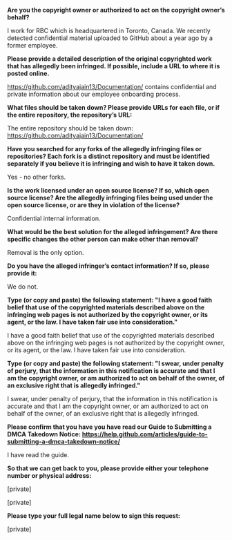 **Are you the copyright owner or authorized to act on the copyright owner’s behalf?**

I work for RBC which is headquartered in Toronto, Canada. We recently detected confidential material uploaded to GitHub about a year ago by a former employee.



**Please provide a detailed description of the original copyrighted work that has allegedly been infringed. If possible, include a URL to where it is posted online.**

https://github.com/adityajain13/Documentation/ contains confidential and private information about our employee onboarding process.



**What files should be taken down? Please provide URLs for each file, or if the entire repository, the repository’s URL:**

The entire repository should be taken down: https://github.com/adityajain13/Documentation/



**Have you searched for any forks of the allegedly infringing files or repositories? Each fork is a distinct repository and must be identified separately if you believe it is infringing and wish to have it taken down.**

Yes - no other forks.



**Is the work licensed under an open source license? If so, which open source license? Are the allegedly infringing files being used under the open source license, or are they in violation of the license?**

Confidential internal information.



**What would be the best solution for the alleged infringement? Are there specific changes the other person can make other than removal?**

Removal is the only option.



**Do you have the alleged infringer’s contact information? If so, please provide it:**

We do not.



**Type (or copy and paste) the following statement: "I have a good faith belief that use of the copyrighted materials described above on the infringing web pages is not authorized by the copyright owner, or its agent, or the law. I have taken fair use into consideration."**



I have a good faith belief that use of the copyrighted materials described above on the infringing web pages is not authorized by the copyright owner, or its agent, or the law. I have taken fair use into consideration.



**Type (or copy and paste) the following statement: "I swear, under penalty of perjury, that the information in this notification is accurate and that I am the copyright owner, or am authorized to act on behalf of the owner, of an exclusive right that is allegedly infringed."**

I swear, under penalty of perjury, that the information in this notification is accurate and that I am the copyright owner, or am authorized to act on behalf of the owner, of an exclusive right that is allegedly infringed.



**Please confirm that you have you have read our Guide to Submitting a DMCA Takedown Notice: https://help.github.com/articles/guide-to-submitting-a-dmca-takedown-notice/**

I have read the guide.



**So that we can get back to you, please provide either your telephone number or physical address:**

[private]  

[private]  



**Please type your full legal name below to sign this request:**

[private]  
